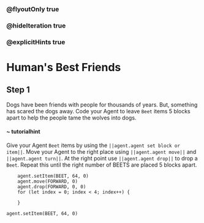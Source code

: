 ### @flyoutOnly true
### @hideIteration true
### @explicitHints true

# Human's Best Friends

## Step 1
Dogs have been friends with people for thousands of years. But, something has scared the dogs away. Code your Agent to leave ``Beet`` items 5 blocks apart to help the people tame the wolves into dogs.
#### ~ tutorialhint 
Give your Agent ``Beet`` items by using the ``||agent.agent set block or item||``. Move your Agent to the right place using ``||agent.agent move||`` and ``||agent.agent turn||``. At the right point use ``||agent.agent drop||`` to drop a ``Beet``. Repeat this until the right number of BEETS are placed 5 blocks apart.

```ghost
    agent.setItem(BEET, 64, 0)
    agent.move(FORWARD, 0)
    agent.drop(FORWARD, 0, 0)
    for (let index = 0; index < 4; index++) {
    	
    }
```
```template
agent.setItem(BEET, 64, 0)
```
```package
```
